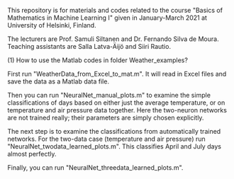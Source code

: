This repository is for materials and codes related to the course 
"Basics of Mathematics in Machine Learning I" 
given in January-March 2021 at University of Helsinki, Finland. 

The lecturers are Prof. Samuli Siltanen and Dr. Fernando Silva de Moura. 
Teaching assistants are Salla Latva-Äijö and Siiri Rautio. 

(1) How to use the Matlab codes in folder Weather_examples?

First run "WeatherData_from_Excel_to_mat.m". It will read in Excel files and save the data as a Matlab data file. 

Then you can run "NeuralNet_manual_plots.m" to examine the simple classifications of days based on either just the average temperature, or on temperature and air pressure data together. Here the two-neuron networks are not trained really; their parameters are simply chosen explicitly. 

The next step is to examine the classifications from automatically trained networks. For the two-data case (temperature and air pressure) run "NeuralNet_twodata_learned_plots.m". This classifies April and July days almost perfectly. 

Finally, you can run "NeuralNet_threedata_learned_plots.m".
